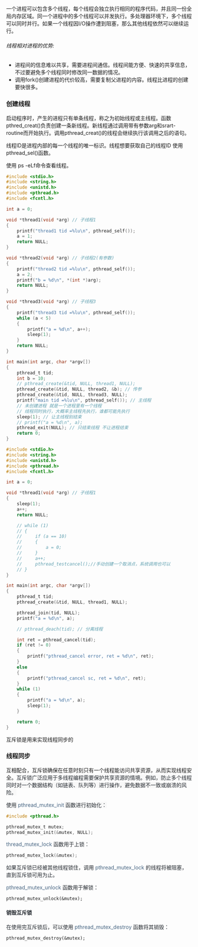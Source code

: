 一个进程可以包含多个线程，每个线程会独立执行相同的程序代码，并且同一份全局内存区域。同一个进程中的多个线程可以并发执行。多处理器环境下，多个线程可以同时并行。如果一个线程因I/O操作遭到阻塞，那么其他线程依然可以继续运行。

###### 线程相对进程的优势:
+ 进程间的信息难以共享，需要进程间通信。线程间能方便、快速的共享信息，不过要避免多个线程同时修改同一数据的情况。
+ 调用fork()创建进程的代价较高，需要复制父进程的内容。线程比进程的创建要快很多。

### 创建线程
启动程序时，产生的进程只有单条线程，称之为初始线程或主线程。函数pthred_creat()负责创建一条新线程。新线程通过调用带有参数arg和srart-routine而开始执行。调用pthread_creat()的线程会继续执行该调用之后的语句。

线程ID是进程内部的每一个线程的唯一标识。线程想要获取自己的线程ID 使用pthread_sel()函数。

使用 ps -eLf命令查看线程。



```c
#include <stdio.h>
#include <string.h>
#include <unistd.h>
#include <pthread.h>
#include <fcntl.h>

int a = 0;

void *thread1(void *arg) // 子线程1
{
    printf("thread1 tid =%lu\n", pthread_self());
    a = 1;
    return NULL;
}

void *thread2(void *arg) // 子线程2(有参数)
{
    printf("thread2 tid =%lu\n", pthread_self());
    a = 2;
    printf("b = %d\n", *(int *)arg);
    return NULL;
}

void *thread3(void *arg) // 子线程3
{
    printf("thread3 tid =%lu\n", pthread_self());
    while (a < 5)
    {
        printf("a = %d\n", a++);
        sleep(1);
    }
    return NULL;
}

int main(int argc, char *argv[])
{
    pthread_t tid;
    int b = 10;
    // pthread_create(&tid, NULL, thread1, NULL);
    pthread_create(&tid, NULL, thread2, &b); // 传参
    pthread_create(&tid, NULL, thread3, NULL);
    printf("main tid =%lu\n", pthread_self()); // 主线程
    // 未创建进程 就是一个进程里有一个线程
    // 线程同时执行，大概率主线程先执行，谁都可能先执行
    sleep(1); // 让主线程别结束
    // printf("a = %d\n", a);
    pthread_exit(NULL); // 只结束线程 不让进程结束
    return 0;
}
```

```c
#include <stdio.h>
#include <string.h>
#include <unistd.h>
#include <pthread.h>
#include <fcntl.h>

int a = 0;

void *thread1(void *arg) // 子线程1
{
    sleep(1);
    a++;
    return NULL;

    // while (1)
    // {
    //     if (a == 10)
    //     {
    //         a = 0;
    //     }
    //     a++;
    //     pthread_testcancel();//手动创建一个取消点，系统调用也可以
    // }
}

int main(int argc, char *argv[])
{
    pthread_t tid;
    pthread_create(&tid, NULL, thread1, NULL);

    pthread_join(tid, NULL);
    printf("a = %d\n", a);

    // pthread_deach(tid); // 分离线程

    int ret = pthread_cancel(tid);
    if (ret != 0)
    {
        printf("pthread_cancel error, ret = %d\n", ret);
    }
    else
    {
        printf("pthread_cancel sc, ret = %d\n", ret);
    }
    while (1)
    {
        printf("a = %d\n", a);
        sleep(1);
    }

    return 0;
}
```





互斥锁是用来实现线程同步的



### 线程同步
互相配合，互斥锁确保在任意时刻只有一个线程能访问共享资源，从而实现线程安全。<font style="color:rgb(36, 41, 47);background-color:rgb(248, 248, 248);">互斥锁广泛应用于多线程编程需要保护共享资源的情境。例如，防止多个线程同时对一个数据结构（如链表、队列等）进行操作，避免数据不一致或崩溃的风险。</font>

<font style="color:rgb(36, 41, 47);background-color:rgb(248, 248, 248);">使用 </font><font style="color:rgb(71, 101, 130);">pthread_mutex_init</font><font style="color:rgb(36, 41, 47);background-color:rgb(248, 248, 248);"> 函数进行初始化：</font>

```c
#include <pthread.h>

pthread_mutex_t mutex;
pthread_mutex_init(&mutex, NULL);
```

<font style="color:rgb(71, 101, 130);">thread_mutex_lock</font><font style="color:rgb(36, 41, 47);"> </font><font style="color:rgb(36, 41, 47);">函数用于上锁：</font>

```c
pthread_mutex_lock(&mutex);
```

<font style="color:rgb(36, 41, 47);">如果互斥锁已经被其他线程锁住，调用 </font><font style="color:rgb(71, 101, 130);">pthread_mutex_lock</font><font style="color:rgb(36, 41, 47);"> 的线程将被阻塞，直到互斥锁可用为止。</font>

<font style="color:rgb(71, 101, 130);">pthread_mutex_unlock</font><font style="color:rgb(36, 41, 47);"> </font><font style="color:rgb(36, 41, 47);">函数用于解锁：</font>

```plain
pthread_mutex_unlock(&mutex);
```

#### <font style="color:rgb(36, 41, 47);">销毁互斥锁</font>
<font style="color:rgb(36, 41, 47);">在使用完互斥锁后，可以使用</font><font style="color:rgb(36, 41, 47);"> </font><font style="color:rgb(71, 101, 130);">pthread_mutex_destroy</font><font style="color:rgb(36, 41, 47);"> </font><font style="color:rgb(36, 41, 47);">函数将其销毁：</font>

```plain
pthread_mutex_destroy(&mutex);
```





















